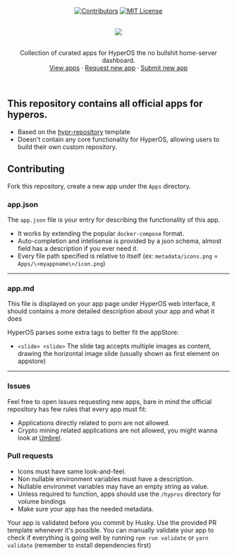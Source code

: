 
<center>

[![Contributors][contributors-shield]][contributors-url]
[![MIT License][license-shield]][license-url]

</center>

<br>

<center> <img src="https://i.imgur.com/wIOGyUQ.png"> </center>

<br> 

<p align="center">
    Collection of curated apps for HyperOS the no bullshit home-server dashboard.
    <br />
    <a href="https://github.com/gethyperos/apps/blob/master/index.json">View apps</a>
    ·
    <a href="https://github.com/gethyperos/apps/issues/new?assignees=nodgear&labels=App%2C+good+first+issue&template=app-request.md&title=%5BAPP%5D">Request new app</a>
    ·
    <a href="#Contributing">Submit new app</a>
</p>
<br>

## This repository contains all official apps for hyperos.

- Based on the [hypr-repository](https://github.com/getHyperOS/hypr-repository) template
- Doesn't contain any core functionality for HyperOS, allowing users to build their own custom repository.

## Contributing

Fork this repository, create a new app under the `Apps` directory.

### app.json

The `app.json` file is your entry for describing the functionality of this app.
 - It works by extending the popular `docker-compose` format.
 - Auto-completion and intelisense is provided by a json schema, almost field has a description if you ever need it.
 - Every file path specified is relative to itself (ex: `metadata/icons.png` = `Apps/\<myappname\>/icon.png`)
<hr />

### app.md

This file is displayed on your app page under HyperOS web interface, it should contains a more detailed description about your app and what it does

HyperOS parses some extra tags to better fit the appStore:

 - `<slide> <slide>` The slide tag accepts multiple images as content, drawing the horizontal image slide (usually shown as first element on appstore)

<hr />

### Issues

Feel free to open issues requesting new apps, bare in mind the official repository has few rules that every app must fit:

- Applications directly related to porn are not allowed.
- Crypto mining related applications are not allowed, you might wanna look at [Umbrel](https://github.com/getumbrel/).

### Pull requests

- Icons must have same look-and-feel.
- Non nullable environment variables must have a description.
- Nullable environmet variables may have an empty string as value.
- Unless required to function, apps should use the `/hypros` directory for volume bindings
- Make sure your app has the needed metadata.


Your app is validated before you commit by Husky.
Use the provided PR template whenever it's possible.
You can manually validate your app to check if everything is going well by running `npm run validate` or `yarn validate` (remember to install dependencies first)



<!-- Markdown references -->
[contributors-shield]: https://img.shields.io/github/contributors/gethyperos/apps.svg?style=for-the-badge
[contributors-url]: https://github.com/gethyperos/apps/graphs/contributors
[license-shield]: https://img.shields.io/github/license/gethyperos/apps.svg?style=for-the-badge
[license-url]: https://github.com/gethyperos/apps/blob/master/LICENSE.txt